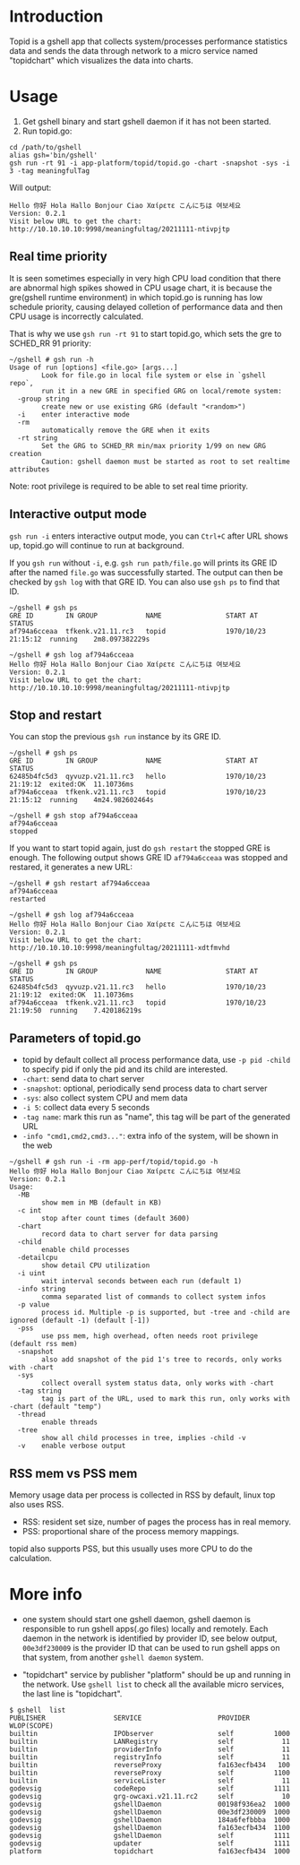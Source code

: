 # Introduction

Topid is a gshell app that collects system/processes performance statistics data
and sends the data through network to a micro service named "topidchart" which
visualizes the data into charts.

# Usage

1. Get gshell binary and start gshell daemon if it has not been started.
2. Run topid.go:

```
cd /path/to/gshell
alias gsh='bin/gshell'
gsh run -rt 91 -i app-platform/topid/topid.go -chart -snapshot -sys -i 3 -tag meaningfulTag
```

Will output:

```
Hello 你好 Hola Hallo Bonjour Ciao Χαίρετε こんにちは 여보세요
Version: 0.2.1
Visit below URL to get the chart:
http://10.10.10.10:9998/meaningfultag/20211111-ntivpjtp
```

## Real time priority

It is seen sometimes especially in very high CPU load condition that there are abnormal
high spikes showed in CPU usage chart, it is because the gre(gshell runtime environment)
in which topid.go is running has low schedule priority, causing delayed colletion of
performance data and then CPU usage is incorrectly calculated.

That is why we use `gsh run -rt 91` to start topid.go, which sets the gre to SCHED_RR 91
priority:

```
~/gshell # gsh run -h
Usage of run [options] <file.go> [args...]
        Look for file.go in local file system or else in `gshell repo`,
        run it in a new GRE in specified GRG on local/remote system:
  -group string
        create new or use existing GRG (default "<random>")
  -i    enter interactive mode
  -rm
        automatically remove the GRE when it exits
  -rt string
        Set the GRG to SCHED_RR min/max priority 1/99 on new GRG creation
        Caution: gshell daemon must be started as root to set realtime attributes
```

Note: root privilege is required to be able to set real time priority.

## Interactive output mode

`gsh run -i` enters interactive output mode, you can `Ctrl+C` after URL shows up,
topid.go will continue to run at background.

If you `gsh run` without `-i`, e.g. `gsh run path/file.go` will prints its GRE ID
after the named `file.go` was successfully started. The output can then be checked
by `gsh log` with that GRE ID. You can also use `gsh ps` to find that ID.

```
~/gshell # gsh ps
GRE ID        IN GROUP            NAME                START AT             STATUS
af794a6cceaa  tfkenk.v21.11.rc3   topid               1970/10/23 21:15:12  running    2m8.097382229s

~/gshell # gsh log af794a6cceaa
Hello 你好 Hola Hallo Bonjour Ciao Χαίρετε こんにちは 여보세요
Version: 0.2.1
Visit below URL to get the chart:
http://10.10.10.10:9998/meaningfultag/20211111-ntivpjtp
```

## Stop and restart

You can stop the previous `gsh run` instance by its GRE ID.

```
~/gshell # gsh ps
GRE ID        IN GROUP            NAME                START AT             STATUS
62485b4fc5d3  qyvuzp.v21.11.rc3   hello               1970/10/23 21:19:12  exited:OK  11.10736ms
af794a6cceaa  tfkenk.v21.11.rc3   topid               1970/10/23 21:15:12  running    4m24.982602464s

~/gshell # gsh stop af794a6cceaa
af794a6cceaa
stopped
```

If you want to start topid again, just do `gsh restart` the stopped GRE is enough.
The following output shows GRE ID `af794a6cceaa` was stopped and restared, it generates a new URL:

```
~/gshell # gsh restart af794a6cceaa
af794a6cceaa
restarted

~/gshell # gsh log af794a6cceaa
Hello 你好 Hola Hallo Bonjour Ciao Χαίρετε こんにちは 여보세요
Version: 0.2.1
Visit below URL to get the chart:
http://10.10.10.10:9998/meaningfultag/20211111-xdtfmvhd

~/gshell # gsh ps
GRE ID        IN GROUP            NAME                START AT             STATUS
62485b4fc5d3  qyvuzp.v21.11.rc3   hello               1970/10/23 21:19:12  exited:OK  11.10736ms
af794a6cceaa  tfkenk.v21.11.rc3   topid               1970/10/23 21:19:50  running    7.420186219s
```

## Parameters of topid.go

- topid by default collect all process performance data, use `-p pid -child` to specify
  pid if only the pid and its child are interested.
- `-chart`: send data to chart server
- `-snapshot`: optional, periodically send process data to chart server
- `-sys`: also collect system CPU and mem data
- `-i 5`: collect data every 5 seconds
- `-tag name`: mark this run as "name", this tag will be part of the generated URL
- `-info "cmd1,cmd2,cmd3..."`: extra info of the system, will be shown in the web

```
~/gshell # gsh run -i -rm app-perf/topid/topid.go -h
Hello 你好 Hola Hallo Bonjour Ciao Χαίρετε こんにちは 여보세요
Version: 0.2.1
Usage:
  -MB
        show mem in MB (default in KB)
  -c int
        stop after count times (default 3600)
  -chart
        record data to chart server for data parsing
  -child
        enable child processes
  -detailcpu
        show detail CPU utilization
  -i uint
        wait interval seconds between each run (default 1)
  -info string
        comma separated list of commands to collect system infos
  -p value
        process id. Multiple -p is supported, but -tree and -child are ignored (default -1) (default [-1])
  -pss
        use pss mem, high overhead, often needs root privilege (default rss mem)
  -snapshot
        also add snapshot of the pid 1's tree to records, only works with -chart
  -sys
        collect overall system status data, only works with -chart
  -tag string
        tag is part of the URL, used to mark this run, only works with -chart (default "temp")
  -thread
        enable threads
  -tree
        show all child processes in tree, implies -child -v
  -v    enable verbose output

```

## RSS mem vs PSS mem

Memory usage data per process is collected in RSS by default, linux top also uses RSS.

- RSS: resident set size, number of pages the process has in real memory.
- PSS: proportional share of the process memory mappings.

topid also supports PSS, but this usually uses more CPU to do the calculation.

# More info

- one system should start one gshell daemon, gshell daemon is responsible to run gshell
  apps(.go files) locally and remotely. Each daemon in the network is identified by
  provider ID, see below output, `00e3df230009` is the provider ID that can be used to
  run gshell apps on that system, from another `gshell daemon` system.

- "topidchart" service by publisher "platform" should be up and running in the network.
  Use `gshell list` to check all the available micro services, the last line is "topidchart".

```
$ gshell  list
PUBLISHER                 SERVICE                   PROVIDER      WLOP(SCOPE)
builtin                   IPObserver                self          1000
builtin                   LANRegistry               self            11
builtin                   providerInfo              self            11
builtin                   registryInfo              self            11
builtin                   reverseProxy              fa163ecfb434   100
builtin                   reverseProxy              self          1100
builtin                   serviceLister             self            11
godevsig                  codeRepo                  self          1111
godevsig                  grg-owcaxi.v21.11.rc2     self            10
godevsig                  gshellDaemon              00198f936ea2  1000
godevsig                  gshellDaemon              00e3df230009  1000
godevsig                  gshellDaemon              184a6fefbbba  1000
godevsig                  gshellDaemon              fa163ecfb434  1100
godevsig                  gshellDaemon              self          1111
godevsig                  updater                   self          1111
platform                  topidchart                fa163ecfb434  1000
```
